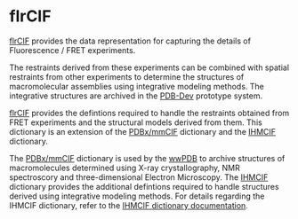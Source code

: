 
# flrCIF

[flrCIF](base/mmcif_ihm_flr-core.dic) provides the data representation for
capturing the details of Fluorescence / FRET experiments. 

The restraints derived from these experiments can be combined with spatial restraints
from other experiments to determine the structures of macromolecular assemblies using 
integrative modeling methods. The integrative structures are archived in the
[PDB-Dev](https://pdb-dev.wwpdb.org) prototype system.

[flrCIF](base/mmcif_ihm_flr-core.dic) provides the defintions required to handle the restraints obtained from
FRET experiments and the structural models derived from them. This dictionary is an extension of the 
[PDBx/mmCIF](http://mmcif.wwpdb.org) dictionary and the [IHMCIF](https://github.com/ihmwg/IHMCIF) dictionary.

The [PDBx/mmCIF](http://mmcif.wwpdb.org) dictionary is used by the [wwPDB](http://www.wwpdb.org) to
archive structures of macromolecules determined using X-ray crystallography, NMR spectroscory
and three-dimensional Electron Microscopy.
The [IHMCIF](https://github.com/ihmwg/IHMCIF) dictionary provides the additional defintions 
required to handle structures derived using integrative modeling methods.
For details regarding the IHMCIF dictionary, refer to the 
[IHMCIF dictionary documentation](https://github.com/ihmwg/IHMCIF/blob/master/dictionary_documentation/documentation.md).

